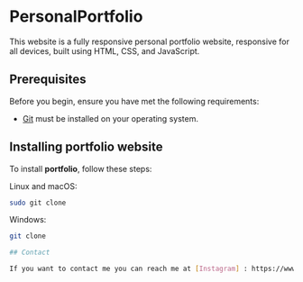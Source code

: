 # PersonalPortfolio

This website is a fully responsive personal portfolio website, responsive for all devices, built using HTML, CSS, and JavaScript.

## Prerequisites

Before you begin, ensure you have met the following requirements:

* [Git](https://git-scm.com/downloads "Download Git") must be installed on your operating system.

## Installing portfolio website

To install **portfolio**, follow these steps:

Linux and macOS:

```bash
sudo git clone 
```

Windows:

```bash
git clone

## Contact

If you want to contact me you can reach me at [Instagram] : https://www.instagram.com/shivamsharmaa25_ 

```
